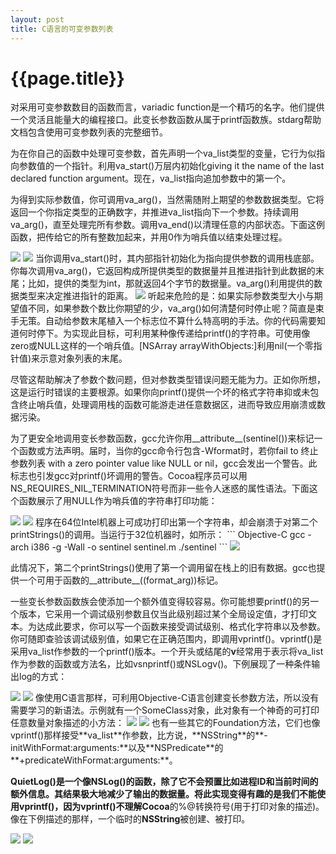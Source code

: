 ```yaml
---
layout: post
title: C语言的可变参数列表
---
```

{{page.title}}
=========================

对采用可变参数数目的函数而言，variadic function是一个精巧的名字。他们提供一个灵活且能量大的编程接口。此变长参数函数从属于printf函数族。stdarg帮助文档包含使用可变参数列表的完整细节。

为在你自己的函数中处理可变参数，首先声明一个va_list类型的变量，它行为似指向参数值的一个指针。利用va_start()万层内初始化giving it the name of the last declared function argument。现在，va_list指向追加参数中的第一个。

为得到实际参数值，你可调用va_arg()，当然需随附上期望的参数数据类型。它将返回一个你指定类型的正确数字，并推进va_list指向下一个参数。持续调用va_arg()，直至处理完所有参数。调用va_end()以清理任意的内部状态。下面这例函数，把传给它的所有整数加起来，并用0作为哨兵值以结束处理过程。

<img src="/images/posts/2019-02-23/vararg.png">
<img src="/images/posts/2019-02-23/resultOfVararg.png">
当你调用va_start()时，其内部指针初始化为指向提供参数的调用栈底部。你每次调用va_arg()，它返回构成所提供类型的数据量并且推进指针到此数据的末尾；比如，提供的类型为int，那就返回4个字节的数据量。va_arg()利用提供的数据类型来决定推进指针的距离。

<img src="/images/posts/2019-02-23/Variadic_function_stack_usage.png">
听起来危险的是：如果实际参数类型大小与期望值不同，如果参数个数比你期望的少，va_arg()如何清楚何时停止呢？简直是束手无策。自动给参数末尾植入一个标志位不算什么特高明的手法。你的代码需要知道何时停下。为实现此目标，可利用某种像传递给printf()的字符串。可使用像zero或NULL这样的一个哨兵值。[NSArray arrayWithObjects:]利用nil(一个零指针值)来示意对象列表的末尾。

尽管这帮助解决了参数个数问题，但对参数类型错误问题无能为力。正如你所想，这是运行时错误的主要根源。如果你向printf()提供一个坏的格式字符串抑或未包含终止哨兵值，处理调用栈的函数可能游走进任意数据区，进而导致应用崩溃或数据污染。

为了更安全地调用变长参数函数，gcc允许你用__attribute__(sentinel())来标记一个函数或方法声明。届时，当你的gcc命令行包含-Wformat时，若你fail to 终止参数列表 with a zero pointer value like NULL or nil，gcc会发出一个警告。此标志也引发gcc对printf()坏调用的警告。Cocoa程序员可以用NS_REQUIRES_NIL_TERMINATION符号而非一些令人迷惑的属性语法。下面这个函数展示了用NULL作为哨兵值的字符串打印功能：

<img src="/images/posts/2019-02-23/sentinel.png">
<img src="/images/posts/2019-02-23/warningOfSentinel.png">
程序在64位Intel机器上可成功打印出第一个字符串，却会崩溃于对第二个printStrings()的调用。当运行于32位机器时，如所示：
``` Objective-C
gcc -arch i386 -g -Wall -o sentinel sentinel.m
./sentinel
```
<img src="/images/posts/2019-02-23/resultOfSentinel.png">

此情况下，第二个printStrings()使用了第一个调用留在栈上的旧有数据。gcc也提供一个可用于函数的__attribute__((format_arg))标记。

一些变长参数函数族会使添加一个额外值变得较容易。你可能想要printf()的另一个版本，它采用一个调试级别参数且仅当此级别超过某个全局设定值，才打印文本。为达成此要求，你可以写一个函数来接受调试级别、格式化字符串以及参数。你可随即查验该调试级别值，如果它在正确范围内，即调用vprintf()。vprintf()是采用va_list作参数的一个printf()版本。一个开头或结尾的**v**经常用于表示将va_list作为参数的函数或方法名，比如vsnprintf()或NSLogv()。下例展现了一种条件输出log的方式：

<img src="/images/posts/2019-02-23/debugLog.png">
<img src="/images/posts/2019-02-23/resultOfDebugLog.png">
像使用C语言那样，可利用Objective-C语言创建变长参数方法，所以没有需要学习的新语法。示例就有一个SomeClass对象，此对象有一个神奇的可打印任意数量对象描述的小方法：

<img src="/images/posts/2019-02-23/describeObjects.png">
<img src="/images/posts/2019-02-23/resultOfDescribeObjects.png">
也有一些其它的Foundation方法，它们也像vprintf()那样接受**va_list**作参数，比方说，**NSString**的**-initWithFormat:arguments:**以及**NSPredicate**的**+predicateWithFormat:arguments:**。

**QuietLog()**是一个像**NSLog()**的函数，除了它不会预置比如进程ID和当前时间的额外信息。其结果极大地减少了输出的数据量。将此实现变得有趣的是我们不能使用vprintf()，因为vprintf()不理解**Cocoa**的%@转换符号(用于打印对象的描述)。像在下例描述的那样，一个临时的**NSString**被创建、被打印。

<img src="/images/posts/2019-02-23/quietLog.png">
<img src="/images/posts/2019-02-23/resultOfQuietLog.png">
